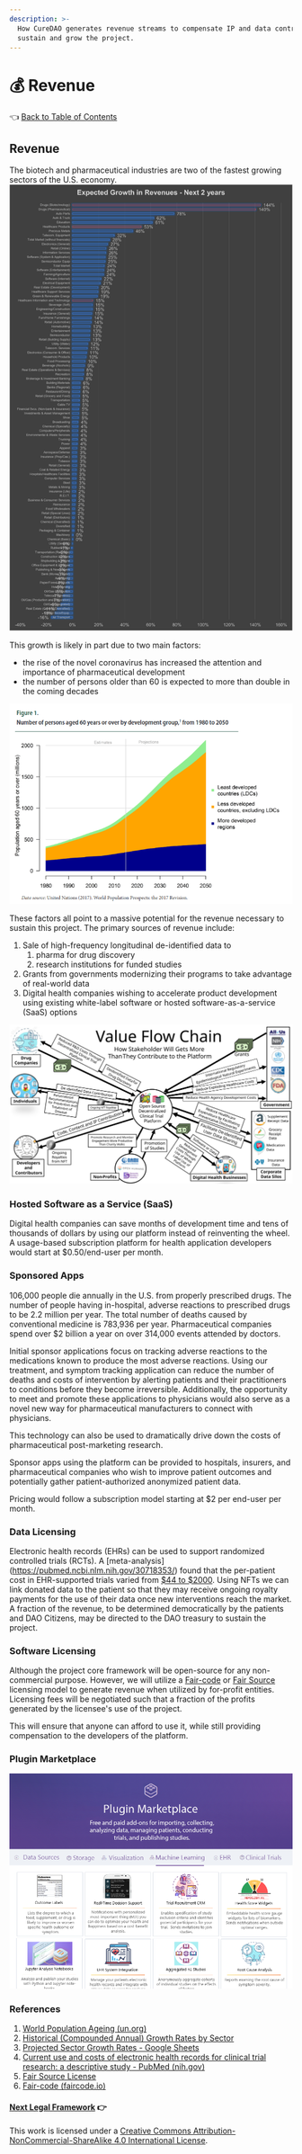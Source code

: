 ```yaml
---
description: >-
  How CureDAO generates revenue streams to compensate IP and data contributors
  sustain and grow the project.
---
```


# 💰 Revenue

👈 [Back to Table of Contents](../)

## Revenue

The biotech and pharmaceutical industries are two of the fastest growing sectors of the U.S. economy. ![sector-growth](../assets/business/sector-growth-rates.png)

This growth is likely in part due to two main factors:

* the rise of the novel coronavirus has increased the attention and importance of pharmaceutical development
* the number of persons older than 60 is expected to more than double in the coming decades

![aging-population](../assets/charts/growth-in-aging-population.png)

These factors all point to a massive potential for the revenue necessary to sustain this project. The primary sources of revenue include:

1. Sale of high-frequency longitudinal de-identified data to
   1. pharma for drug discovery
   2. research institutions for funded studies
2. Grants from governments modernizing their programs to take advantage of real-world data
3. Digital health companies wishing to accelerate product development using existing white-label software or hosted software-as-a-service (SaaS) options

![](../assets/business/value-flow-chain.svg)

### Hosted Software as a Service (SaaS)

Digital health companies can save months of development time and tens of thousands of dollars by using our platform instead of reinventing the wheel. A usage-based subscription platform for health application developers would start at $0.50/end-user per month.

### Sponsored Apps

106,000 people die annually in the U.S. from properly prescribed drugs. The number of people having in-hospital, adverse reactions to prescribed drugs to be 2.2 million per year. The total number of deaths caused by conventional medicine is 783,936 per year. Pharmaceutical companies spend over $2 billion a year on over 314,000 events attended by doctors.

Initial sponsor applications focus on tracking adverse reactions to the medications known to produce the most adverse reactions. Using our treatment, and symptom tracking application can reduce the number of deaths and costs of intervention by alerting patients and their practitioners to conditions before they become irreversible. Additionally, the opportunity to meet and promote these applications to physicians would also serve as a novel new way for pharmaceutical manufacturers to connect with physicians.

This technology can also be used to dramatically drive down the costs of pharmaceutical post-marketing research.

Sponsor apps using the platform can be provided to hospitals, insurers, and pharmaceutical companies who wish to improve patient outcomes and potentially gather patient-authorized anonymized patient data.

Pricing would follow a subscription model starting at $2 per end-user per month.

### Data Licensing

Electronic health records (EHRs) can be used to support randomized controlled trials (RCTs). A \[meta-analysis] (https://pubmed.ncbi.nlm.nih.gov/30718353/) found that the per-patient cost in EHR-supported trials varied from [$44 to $2000](https://pubmed.ncbi.nlm.nih.gov/30718353/). Using NFTs we can link donated data to the patient so that they may receive ongoing royalty payments for the use of their data once new interventions reach the market. A fraction of the revenue, to be determined democratically by the patients and DAO Citizens, may be directed to the DAO treasury to sustain the project.

### Software Licensing

Although the project core framework will be open-source for any non-commercial purpose. However, we will utilize a [Fair-code](https://faircode.io) or [Fair Source](https://fair.io/?a) licensing model to generate revenue when utilized by for-profit entities. Licensing fees will be negotiated such that a fraction of the profits generated by the licensee's use of the project.

This will ensure that anyone can afford to use it, while still providing compensation to the developers of the platform.

### Plugin Marketplace

![plugin marketplace](../plugins/plugin-marketplace.png)

### References

1. [World Population Ageing (un.org)](https://www.un.org/en/development/desa/population/publications/pdf/ageing/WPA2017\_Highlights.pdf)
2. [Historical (Compounded Annual) Growth Rates by Sector](https://pages.stern.nyu.edu/\~adamodar/New\_Home\_Page/datafile/histgr.html)
3. [Projected Sector Growth Rates - Google Sheets](https://docs.google.com/spreadsheets/d/1p1\_MOl7jD1fx\_OxFrHSAxTi2zu0tH2CBUM9MuL-kGco/edit#gid=0)
4. [Current use and costs of electronic health records for clinical trial research: a descriptive study - PubMed (nih.gov)](https://pubmed.ncbi.nlm.nih.gov/30718353/)
5. [Fair Source License](https://fair.io/?a)
6. [Fair-code (faircode.io)](https://faircode.io)

#### [Next Legal Framework](8-legal-framework.md) 👉

This work is licensed under a [Creative Commons Attribution-NonCommercial-ShareAlike 4.0 International License](http://creativecommons.org/licenses/by-nc-sa/4.0/).
